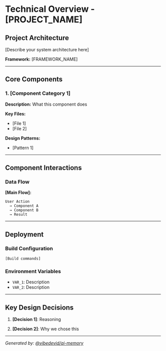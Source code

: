 # Technical Overview - [PROJECT_NAME]

## Project Architecture

[Describe your system architecture here]

**Framework:** [FRAMEWORK_NAME]

---

## Core Components

### 1. [Component Category 1]

**Description:** What this component does

**Key Files:**
- [File 1]
- [File 2]

**Design Patterns:**
- [Pattern 1]

---

## Component Interactions

### Data Flow

**[Main Flow]:**
```
User Action
  → Component A
  → Component B
  → Result
```

---

## Deployment

### Build Configuration

```bash
[Build commands]
```

### Environment Variables

- `VAR_1`: Description
- `VAR_2`: Description

---

## Key Design Decisions

1. **[Decision 1]**: Reasoning

2. **[Decision 2]**: Why we chose this

---

*Generated by: [@vibedevid/ai-memory](https://github.com/vibedevid-vip/ai-memory)*
